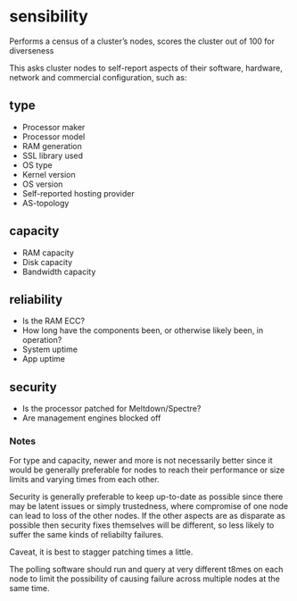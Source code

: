 # sensibility
Performs a census of a cluster’s nodes, scores the cluster out of 100 for diverseness

This asks cluster nodes to self-report aspects of their software, hardware, network and commercial configuration, such as:

## type
* Processor maker
* Processor model
* RAM generation
* SSL library used
* OS type
* Kernel version
* OS version
* Self-reported hosting provider
* AS-topology

## capacity
* RAM capacity
* Disk capacity
* Bandwidth capacity

## reliability
* Is the RAM ECC?
* How long have the components been, or otherwise likely been, in operation?
* System uptime
* App uptime

## security
* Is the processor patched for Meltdown/Spectre?
* Are management engines blocked off

### Notes

For type and capacity, newer and more is not necessarily better since it would be generally preferable for nodes to reach their performance or size limits and varying times from each other.

Security is generally preferable to keep up-to-date as possible since there may be latent issues or simply trustedness, where compromise of one node can lead to loss of the other nodes. If the other aspects are as disparate as possible then security fixes themselves will be different, so less likely to suffer the same kinds of reliabilty failures.

Caveat, it is best to stagger patching times a little.

The polling software should run and query at very different t8mes on each node to limit the possibility of causing failure across multiple nodes at the same time.
